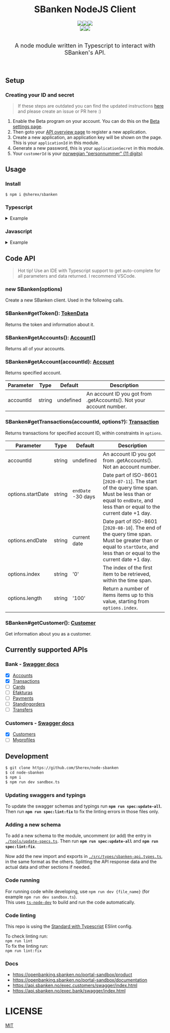 <h1 align=center >SBanken NodeJS Client</h1>
<div align="center">
  <img src="https://img.shields.io/github/workflow/status/sherex/node-sbanken/Tests?label=Tests&style=for-the-badge"/><img src="https://img.shields.io/github/workflow/status/sherex/node-sbanken/Publish?label=Publish&style=for-the-badge"/><img src="https://img.shields.io/npm/v/@sherex/sbanken?style=for-the-badge&color=success"/>
</div>
<div align="center">
  <a href="https://github.com/Sherex/node-sbanken"><img src="https://img.shields.io/static/v1?logo=github&label=&message=GITHUB&color=black&style=for-the-badge"/></a><a href="https://www.npmjs.com/package/@sherex/sbanken"><img src="https://img.shields.io/static/v1?logo=npm&label=&message=NPM&color=red&style=for-the-badge"/></a>
</div>

<br>
<p align=center style="font-size: 1.3em;" >A node module written in Typescript to interact with SBanken's API.</p>
<br>

## Setup
### Creating your ID and secret
> If these steps are outdated you can find the updated instructions [here](https://sbanken.no/bruke/utviklerportalen/) and please create an issue or PR here :)
1. Enable the Beta program on your account.
  You can do this on the [Beta settings page](https://secure.sbanken.no/Home/Settings/BetaProgram).
2. Then goto your [API overview page](https://secure.sbanken.no/Personal/ApiBeta/Info) to register a new application.
3. Create a new application, an application key will be shown on the page.
  This is your `applicationId` in this module.
4. Generate a new password, this is your `applicationSecret` in this module.
5. Your `customerId` is your [norwegian "personnummer" (11 digits)](https://en.wikipedia.org/wiki/National_identification_number#Norway)

## Usage
### Install
`$ npm i @sherex/sbanken`

### Typescript

<details>
  <summary>Example</summary>

```typescript
import { SBanken, ClientParamOptions } from '@sherex/sbanken'

const options: ClientParamOptions = {
  applicationId: process.env.SB_APPLICATION_ID!,
  applicationSecret: process.env.SB_APPLICATION_SECRET!,
  customerId: process.env.SB_CUSTOMER_ID!
}

const client = new SBanken(options)

;(async () => {
  console.log('##### Accounts')
  const accounts = await client.getAccounts()
  console.log(accounts[0].balance)

  console.log('##### Customer')
  const customer = await client.getCustomer()
  console.log(`${customer.firstName} ${customer.lastName}`)

  console.log('##### Transactions')
  const transactionsOptions: TransactionParamOptions = {
    startDate: '2020-04-01',
    endDate: '2020-06-14',
    index: '20',
    length: '30'
  }
  const transactions = await client.getTransactions(accounts[0].accountId!, transactionsOptions)
  console.log(transactions.length)
})()
```

</details>

### Javascript

<details>
  <summary>Example</summary>

```javascript
const { SBanken } = require('@sherex/sbanken')

const options = {
  applicationId: process.env.SB_APPLICATION_ID,
  applicationSecret: process.env.SB_APPLICATION_SECRET,
  customerId: process.env.SB_CUSTOMER_ID
}

const client = new SBanken(options)

;(async () => {
  console.log('##### Accounts')
  const accounts = await client.getAccounts()
  console.log(accounts[0].balance)

  console.log('##### Customer')
  const customer = await client.getCustomer()
  console.log(`${customer.firstName} ${customer.lastName}`)

  console.log('##### Transactions')
  const transactions = await client.getTransactions(accounts[0].accountId, {
    startDate: '2020-04-01',
    endDate: '2020-06-14',
    index: '20',
    length: '30'
  })
  console.log(transactions.length)
})()
```

</details>

## Code API
> Hot tip! Use an IDE with Typescript support to get auto-complete for all parameters and data returned. I recommend VSCode.

### new SBanken(options)
Create a new SBanken client. Used in the following calls.

### SBanken#getToken(): [TokenData](./src/types/sbanken-api.types.ts#L19)
Returns the token and information about it.

### SBanken#getAccounts(): [Account[]](./src/types/accounts-sbanken.types.ts)
Returns all of your accounts.

### SBanken#getAccount(accountId): [Account](./src/types/accounts-sbanken.types.ts)
Returns specified account.

| Parameter | Type | Default | Description |
| --------- | ---- | ------- | ----------- |
| accountId | string | undefined | An account ID you got from .getAccounts(). Not your account number. |

### SBanken#getTransactions(accountId, options?): [Transaction](./src/types/transactions-sbanken.types.ts)
Returns transactions for specified account ID, within constraints in `options`.

| Parameter | Type | Default | Description |
| --------- | ---- | ------- | ----------- |
| accountId | string | undefined | An account ID you got from .getAccounts(). Not an account number. |
| options.startDate | string | `endDate` -30 days | Date part of ISO-8601 [`2020-07-11`]. The start of the query time span. Must be less than or equal to `endDate`, and less than or equal to the current date +1 day. |
| options.endDate | string | current date | Date part of ISO-8601 [`2020-08-10`]. The end of the query time span. Must be greater than or equal to `startDate`, and less than or equal to the current date +1 day. |
| options.index | string | '0' | The index of the first item to be retrieved, within the time span. |
| options.length | string | '100' | Return a number of items items up to this value, starting from `options.index`. |

### SBanken#getCustomer(): [Customer](./src/types/customers-sbanken.types.ts)
Get information about you as a customer.

## Currently supported APIs
### Bank - [Swagger docs](https://api.sbanken.no/exec.bank/swagger/index.html)
- [X] [Accounts](https://api.sbanken.no/exec.bank/swagger/accounts_v1/swagger.json)
- [X] [Transactions](https://api.sbanken.no/exec.bank/swagger/transactions_v1/swagger.json)
- [ ] [Cards](https://api.sbanken.no/exec.bank/swagger/cards_v1/swagger.json)
- [ ] [Efakturas](https://api.sbanken.no/exec.bank/swagger/efakturas_v1/swagger.json)
- [ ] [Payments](https://api.sbanken.no/exec.bank/swagger/payments_v1/swagger.json)
- [ ] [Standingorders](https://api.sbanken.no/exec.bank/swagger/standingorders_v1/swagger.json)
- [ ] [Transfers](https://api.sbanken.no/exec.bank/swagger/transfers_v1/swagger.json)
### Customers - [Swagger docs](https://api.sbanken.no/exec.customers/swagger/index.html)
- [X] [Customers](https://api.sbanken.no/exec.customers/swagger/customers_v1/swagger.json)
- [ ] [Myprofiles](https://api.sbanken.no/exec.customers/swagger/myprofiles_v1/swagger.json)

## Development
```sh
$ git clone https://github.com/Sherex/node-sbanken
$ cd node-sbanken
$ npm i
$ npm run dev sandbox.ts
```

### Updating swaggers and typings
To update the swagger schemas and typings run **`npm run spec:update-all`**.
Then run **`npm run spec:lint:fix`** to fix the linting errors in those files only.

### Adding a new schema
To add a new schema to the module, uncomment (or add) the entry in [`./tools/update-specs.ts`](./tools/update-specs.ts).
Then run **`npm run spec:update-all`** and **`npm run spec:lint:fix`**.

Now add the new import and exports in [`./src/types/sbanken-api.types.ts`](src/types/sbanken-api.types.ts), in the same format as the others.
Splitting the API response data and the actual data and other sections if needed.

### Code running
For running code while developing, use `npm run dev {file_name}` (for example `npm run dev sandbox.ts`).  
This uses [`ts-node-dev`](https://github.com/whitecolor/ts-node-dev) to build and run the code automatically.

### Code linting
This repo is using the [Standard with Typescript](https://github.com/standard/eslint-config-standard-with-typescript) ESlint config.

To check linting run:  
`npm run lint`  
To fix the linting run:  
`npm run lint:fix`

### Docs
- https://openbanking.sbanken.no/portal-sandbox/product
- https://openbanking.sbanken.no/portal-sandbox/documentation
- https://api.sbanken.no/exec.customers/swagger/index.html
- https://api.sbanken.no/exec.bank/swagger/index.html

# LICENSE
[MIT](LICENSE)